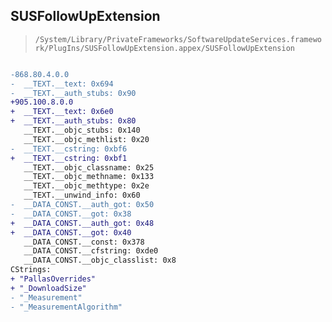 ## SUSFollowUpExtension

> `/System/Library/PrivateFrameworks/SoftwareUpdateServices.framework/PlugIns/SUSFollowUpExtension.appex/SUSFollowUpExtension`

```diff

-868.80.4.0.0
-  __TEXT.__text: 0x694
-  __TEXT.__auth_stubs: 0x90
+905.100.8.0.0
+  __TEXT.__text: 0x6e0
+  __TEXT.__auth_stubs: 0x80
   __TEXT.__objc_stubs: 0x140
   __TEXT.__objc_methlist: 0x20
-  __TEXT.__cstring: 0xbf6
+  __TEXT.__cstring: 0xbf1
   __TEXT.__objc_classname: 0x25
   __TEXT.__objc_methname: 0x133
   __TEXT.__objc_methtype: 0x2e
   __TEXT.__unwind_info: 0x60
-  __DATA_CONST.__auth_got: 0x50
-  __DATA_CONST.__got: 0x38
+  __DATA_CONST.__auth_got: 0x48
+  __DATA_CONST.__got: 0x40
   __DATA_CONST.__const: 0x378
   __DATA_CONST.__cfstring: 0xde0
   __DATA_CONST.__objc_classlist: 0x8
CStrings:
+ "PallasOverrides"
+ "_DownloadSize"
- "_Measurement"
- "_MeasurementAlgorithm"

```
